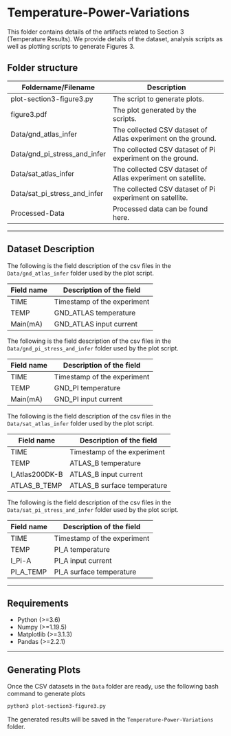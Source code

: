 # Temperature-Power-Variations

This folder contains details of the artifacts related to Section 3 (Temperature Results). We provide details of the dataset, analysis scripts as well as plotting scripts to generate Figures 3.

## Folder structure

| Foldername/Filename          | Description                                                  |
| ---------------------------- | ------------------------------------------------------------ |
| plot-section3-figure3.py     | The script to generate plots.                                |
| figure3.pdf                  | The plot generated by the scripts.                           |
| Data/gnd_atlas_infer         | The collected CSV dataset of Atlas experiment on the ground. |
| Data/gnd_pi_stress_and_infer | The collected CSV dataset of Pi experiment on the ground.    |
| Data/sat_atlas_infer         | The collected CSV dataset of Atlas experiment on satellite.  |
| Data/sat_pi_stress_and_infer | The collected CSV dataset of Pi experiment on satellite.     |
| Processed-Data               | Processed data can be found here.                            |

---

## Dataset Description

The following is the field description of the csv files in the `Data/gnd_atlas_infer` folder used by the plot script.

| Field name | Description of the field    |
| ---------- | --------------------------- |
| TIME       | Timestamp of the experiment |
| TEMP       | GND_ATLAS temperature       |
| Main(mA)   | GND_ATLAS input current     |

The following is the field description of the csv files in the `Data/gnd_pi_stress_and_infer` folder used by the plot script.

| Field name | Description of the field    |
| ---------- | --------------------------- |
| TIME       | Timestamp of the experiment |
| TEMP       | GND_PI temperature          |
| Main(mA)   | GND_PI input current        |

The following is the field description of the csv files in the `Data/sat_atlas_infer` folder used by the plot script.

| Field name     | Description of the field    |
| -------------- | --------------------------- |
| TIME           | Timestamp of the experiment |
| TEMP           | ATLAS_B temperature         |
| I_Atlas200DK-B | ATLAS_B input current       |
| ATLAS_B_TEMP   | ATLAS_B surface temperature |

The following is the field description of the csv files in the `Data/sat_pi_stress_and_infer` folder used by the plot script.

| Field name | Description of the field    |
| ---------- | --------------------------- |
| TIME       | Timestamp of the experiment |
| TEMP       | PI_A temperature            |
| I_Pi-A     | PI_A input current          |
| PI_A_TEMP  | PI_A surface temperature    |

---

## Requirements

* Python (>=3.6)
* Numpy (>=1.19.5)
* Matplotlib (>=3.1.3)
* Pandas (>=2.2.1)

---

## Generating Plots

Once the CSV datasets  in the `Data` folder are ready, use the following bash command to generate plots

```bash
python3 plot-section3-figure3.py
```

The generated results will be saved in the `Temperature-Power-Variations` folder.
